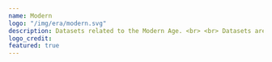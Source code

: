 ```yaml
---
name: Modern
logo: "/img/era/modern.svg"
description: Datasets related to the Modern Age. <br> <br> Datasets are ordered by the last modified date.
logo_credit: 
featured: true
---
```

